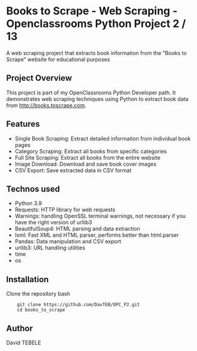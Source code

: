 # Books to Scrape - Web Scraping - Openclassrooms Python Project 2 / 13
A web scraping project that extracts book information from the "Books to Scrape" website for educational purposes

## Project Overview

This project is part of my OpenClassrooms Python Developer path. It demonstrates web scraping techniques using Python to extract book data from http://books.toscrape.com.

## Features

- Single Book Scraping: Extract detailed information from individual book pages
- Category Scraping: Extract all books from specific categories
- Full Site Scraping: Extract all books from the entire website
- Image Download: Download and save book cover images
- CSV Export: Save extracted data in CSV format

## Technos used

- Python 3.9
- Requests: HTTP library for web requests
- Warnings: handling OpenSSL terminal warnings, not necessary if you have the right version of urllib3
- BeautifulSoup4: HTML parsing and data extraction
- lxml: Fast XML and HTML parser, performs better than html.parser
- Pandas: Data manipulation and CSV export
- urllib3: URL handling utilities
- time
- os

## Installation
Clone the repository
  bash 

        git clone https://github.com/DavTEB/OPC_P2.git
        cd books_to_scrape

## Author 
David TEBELE
